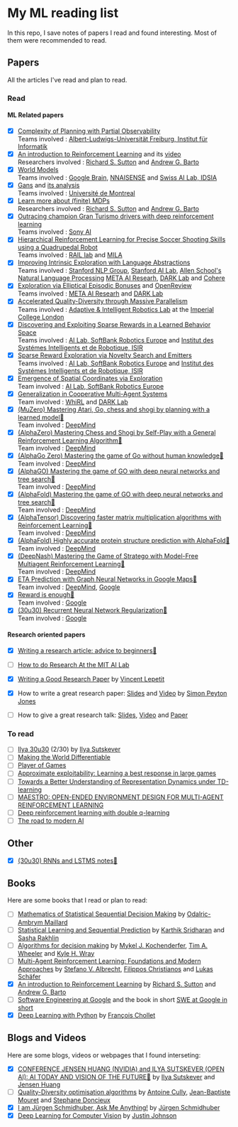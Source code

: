 # My ML reading list
In  this repo, I save notes of papers I read and found interesting. Most of them were recommended to read.

## Papers
All the articles I've read and plan to read.<br>
### Read
#### ML Related papers
  - [x] [Complexity of Planning with Partial Observability](https://www.aaai.org/Papers/ICAPS/2004/ICAPS04-041.pdf) <br>
    Teams involved : [Albert-Ludwigs-Universität Freiburg, Institut für Informatik](https://www.informatik.uni-freiburg.de/)
  - [x] [An introduction to Reinforcement Learning](http://incompleteideas.net/book/bookdraft2017nov5.pdf) and its [video](https://www.youtube.com/watch?v=LyCpuLikLyQ&ab_channel=WeiWei) <br>
    Researchers involved : [Richard S. Sutton](http://incompleteideas.net/) and [Andrew G. Barto](https://people.cs.umass.edu/~barto/)
  - [x] [World Models](https://arxiv.org/pdf/1803.10122.pdf) <br>
    Teams involved : [Google Brain](https://research.google/teams/brain/), [NNAISENSE](https://nnaisense.com/) and [Swiss AI Lab, IDSIA](https://www.idsia.ch/)
  - [x] [Gans](https://arxiv.org/pdf/1406.2661.pdf) and [its analysis](https://www.youtube.com/watch?v=eyxmSmjmNS0&ab_channel=YannicKilcher) <br>
    Teams involved : [Université de Montreal](https://diro.umontreal.ca/accueil/)
  - [x] [Learn more about (finite) MDPs](http://incompleteideas.net/book/bookdraft2017nov5.pdf) <br>
    Researchers involved : [Richard S. Sutton](http://incompleteideas.net/) and [Andrew G. Barto](https://people.cs.umass.edu/~barto/)
  - [x] [Outracing champion Gran Turismo drivers with deep reinforcement learning](https://www.nature.com/articles/s41586-021-04357-7) <br>
    Teams involved : [Sony AI](https://ai.sony/)
  - [x] [Hierarchical Reinforcement Learning for Precise Soccer Shooting Skills using a Quadrupedal Robot](https://arxiv.org/pdf/2208.01160.pdf) <br>
    Teams involved : [RAIL lab](http://rail.eecs.berkeley.edu/) and [MILA](https://mila.quebec/en/)
  - [x] [Improving Intrinsic Exploration with Language Abstractions](https://arxiv.org/pdf/2202.08938.pdf) <br>
    Teams involved : [Stanford NLP Group](https://nlp.stanford.edu/), [Stanford AI Lab](https://ai.stanford.edu/), [Allen School's Natural Language Processing](https://www.cs.washington.edu/research/nlp) [META AI Researh](https://ai.facebook.com/), [DARK Lab](https://ucldark.com/) and [Cohere](https://cohere.ai/)
  - [x] [Exploration via Elliptical Episodic Bonuses](https://arxiv.org/pdf/2210.05805.pdf) and [OpenReview](https://openreview.net/forum?id=Xg-yZos9qJQ) <br>
  Teams involved : [META AI Researh](https://ai.facebook.com/) and [DARK Lab](https://ucldark.com/)
  - [x] [Accelerated Quality-Diversity through Massive Parallelism](https://arxiv.org/pdf/2202.01258.pdf) <br>
    Teams involved : [Adaptive & Intelligent Robotics Lab](https://www.imperial.ac.uk/adaptive-intelligent-robotics/publications/) at the [Imperial College London](https://www.imperial.ac.uk/)
  - [x] [Discovering and Exploiting Sparse Rewards in a Learned Behavior Space](https://arxiv.org/pdf/2111.01919.pdf) <br>
    Teams involved : [AI Lab, SoftBank Robotics Europe](https://www.softbankrobotics.com/) and [Institut des Systémes Intelligents et de Robotique, ISIR](https://www.isir.upmc.fr/equipes/amac/)
  - [x] [Sparse Reward Exploration via Novelty Search and Emitters](https://arxiv.org/pdf/2102.03140.pdf) <br>
    Teams involved : [AI Lab, SoftBank Robotics Europe](https://www.softbankrobotics.com/) and [Institut des Systémes Intelligents et de Robotique, ISIR](https://www.isir.upmc.fr/equipes/amac/)
  - [x] [Emergence of Spatial Coordinates via Exploration](https://arxiv.org/pdf/2010.15469.pdf) <br>
    Team involved : [AI Lab, SoftBank Robotics Europe](https://www.softbankrobotics.com/)
  - [x] [Generalization in Cooperative Multi-Agent Systems](https://arxiv.org/pdf/2202.00104.pdf) <br>
    Team involved : [WhiRL](http://whirl.cs.ox.ac.uk/index.html) and [DARK Lab](https://ucldark.com/)
  - [x] [(MuZero) Mastering Atari, Go, chess and shogi by planning with a learned model📝](./WebPages/(MuZero)%20Mastering%20Atari%2C%20Go%2C%20chess%20and%20shogi%20by%20p%207bd57d21e0bf4b8fa23fad8842ded445.md) <br>
    Team involved : [DeepMind](https://deepmind.com/)
  - [x] [(AlphaZero) Mastering Chess and Shogi by Self-Play with a General Reinforcement Learning Algorithm📝](./WebPages/(AlphaZero)%20Mastering%20Chess%20and%20Shogi%20by%20Self-Play%206460966613664c28af351340322afdce.md) <br>
    Team involved : [DeepMind](https://deepmind.com/)
  - [x] [(AlphaGo Zero) Mastering the game of Go without human knowledge📝](./WebPages/(AlphaGO%20Zero)%20Mastering%20the%20game%20of%20Go%20without%20hu%20558133da88ee461b8107d36fddcf6ea0.md) <br>
    Team involved : [DeepMind](https://deepmind.com/)
  - [x] [(AlphaGO) Mastering the game of GO with deep neural networks and tree search📝](./WebPages/(AlphaGO)%20Mastering%20the%20game%20of%20GO%20with%20deep%20neura%20f71f9f55522545b58de0d7e1c0410492.md) <br>
    Team involved : [DeepMind](https://deepmind.com/)
  - [x] [(AlphaFold) Mastering the game of GO with deep neural networks and tree search📝](./WebPages/(AlphaGO)%20Mastering%20the%20game%20of%20GO%20with%20deep%20neura%20f71f9f55522545b58de0d7e1c0410492.md) <br>
    Team involved : [DeepMind](https://deepmind.com/)
  - [x] [(AlphaTensor) Discovering faster matrix multiplication algorithms with Reinforcement Learning📝](./WebPages/(AlphaTensor)%20Discovering%20faster%20matrix%20multiplica%206e5d564f0366440697a1de1fa4b2d2f6.md)<br>
    Team involved : [DeepMind](https://deepmind.com/)
  - [x] [(AlphaFold) Highly accurate protein structure prediction with AlphaFold📝](./WebPages/(AlphaFold)%20Highly%20accurate%20protein%20structure%20pred%20a6b0bd2932304666ae55f0a0aef1f220.md)<br>
    Team involved : [DeepMind](https://deepmind.com/)
  - [x] [(DeepNash) Mastering the Game of Stratego with Model-Free Multiagent Reinforcement Learning📝](./WebPages/(DeepNash)%20Mastering%20the%20game%20of%20Stratego%20with%20mod%20b064bddef212485db6f72bd3c67afd49.md)<br>
    Team involved : [DeepMind](https://deepmind.com/)
  - [x] [ETA Prediction with Graph Neural Networks in Google Maps📝](./WebPages/ETA%20Prediction%20with%20Graph%20Neural%20Networks%20in%20Googl%208403ba3951514491adcd478f930cefc6.md)<br>
    Team involved : [DeepMind](https://deepmind.com/), [Google](https://research.google/)
  - [x] [Reward is enough📝](./WebPages/Reward%20is%20enough%207124d06520804f9dab3525e2eb6550bb.md)<br>
    Team involved : [Google](https://research.google/)
  - [x] [(30u30) Recurrent Neural Network Regularization📝](./WebPages/RECURRENT%20NEURAL%20NETWORK%20REGULARIZATION%20e83b1851ab7945e7a9fee0f37e566677.md)<br>
    Team involved : [Google](https://research.google/)

#### Research oriented papers
  - [x] [Writing a research article: advice to beginners📝](./WebPages/Writing%20a%20research%20article%20advice%20to%20beginners%20684ac4664202472c85c481886be1049a.md)<br>
  - [ ] [How to do Research At the MIT AI Lab](https://dspace.mit.edu/bitstream/handle/1721.1/41487/AI_WP_316.pdf)<br>
  - [x] [Writing a Good Research Paper](https://vincentlepetit.github.io/files/paper_writing.pdf) by [Vincent Lepetit](https://vincentlepetit.github.io/)<br>
  - [x] How to write a great research paper: [Slides](https://www.microsoft.com/en-us/research/uploads/prod/2016/07/How-to-write-a-great-research-paper.pdf) and [Video](https://www.microsoft.com/en-us/research/academic-program/write-great-research-paper/) by [Simon Peyton Jones](https://simon.peytonjones.org/)<br>
  - [ ] How to give a great research talk: [Slides](https://www.microsoft.com/en-us/research/uploads/prod/2016/07/How-to-give-a-great-research-talk.pdf), [Video](https://www.microsoft.com/en-us/research/academic-program/give-great-research-talk/) and [Paper](https://www.microsoft.com/en-us/research/wp-content/uploads/2016/08/giving-a-talk.pdf)<br>


### To read
  - [ ] [Ilya 30u30](https://arc.net/folder/D0472A20-9C20-4D3F-B145-D2865C0A9FEE) (2/30) by [Ilya Sutskever]()
  - [ ] [Making the World Differentiable](https://people.idsia.ch/~juergen/FKI-126-90_(revised)bw_ocr.pdf)
  - [ ] [Player of Games](https://arxiv.org/abs/2112.03178)
  - [ ] [Approximate exploitability: Learning a best response in large games](https://arxiv.org/abs/2004.09677)
  - [ ] [Towards a Better Understanding of Representation Dynamics under TD-learning](https://arxiv.org/abs/2305.18491)
  - [ ] [MAESTRO: OPEN-ENDED ENVIRONMENT DESIGN FOR MULTI-AGENT REINFORCEMENT LEARNING](https://openreview.net/pdf?id=sKWlRDzPfd7)
  - [ ] [Deep reinforcement learning with double q-learning](https://scholar.google.com/citationsview_op=view_citation&hl=en&user=-8DNE4UAAAAJ&citation_for_view=-8DNE4UAAAAJ:iH-uZ7U-co4C)
  - [ ] [The road to modern AI](https://arxiv.org/ftp/arxiv/papers/2212/2212.11279.pdf)

## Other
  - [x] [(30u30) RNNs and LSTMS notes📝](./WebPages/RNN_LSTM.pdf)<br>


## Books
Here are some books that I read or plan to read:
  - [ ] [Mathematics of Statistical Sequential Decision Making](https://hal.science/tel-02162189) by [Odalric-Ambrym Maillard](http://odalricambrymmaillard.neowordpress.fr/)<br>
  - [ ] [Statistical Learning and Sequential Prediction](https://www.mit.edu/~rakhlin/courses/stat928/stat928_notes.pdf) by [Karthik Sridharan](https://www.cs.cornell.edu/~sridharan/) and [Sasha Rakhlin](https://www.mit.edu/~rakhlin/)
  - [ ] [Algorithms for decision making](https://algorithmsbook.com/#outline) by [Mykel J. Kochenderfer](https://mykel.kochenderfer.com/), [Tim A. Wheeler](http://timallanwheeler.com/miniport/home.html) and [Kyle H. Wray](https://kylewray.com/)
  - [ ] [Multi-Agent Reinforcement Learning: Foundations and Modern Approaches](https://www.marl-book.com/) by [Stefano V. Albrecht](https://agents.inf.ed.ac.uk/stefano-albrecht/), [Filippos Christianos](https://fchristianos.com/) and [Lukas Schäfer](https://www.marl-book.com/) <br>
  - [x] [An introduction to Reinforcement Learning](http://incompleteideas.net/book/bookdraft2017nov5.pdf) by [Richard S. Sutton](http://incompleteideas.net/) and [Andrew G. Barto](https://people.cs.umass.edu/~barto/) <br>
  - [ ] [Software Engineering at Google](https://abseil.io/resources/swe-book) and the book in short [SWE at Google in short](https://arxiv.org/ftp/arxiv/papers/1702/1702.01715.pdf)
  - [x] [Deep Learning with Python](https://sourestdeeds.github.io/pdf/Deep%20Learning%20with%20Python.pdf) by [François Chollet](https://fchollet.com/)

## Blogs and Videos
Here are some blogs, videos or webpages that I found interseting:
  - [x] [CONFERENCE JENSEN HUANG (NVIDIA) and ILYA SUTSKEVER (OPEN AI): AI TODAY AND VISION OF THE FUTURE📝](./WebPages/Discussion%20Ilya%20x%20Jensen%2073db3112e6e34b4896dc9b97cc9ae961.md) by [Ilya Sutskever](https://www.cs.utoronto.ca/~ilya/) and [Jensen Huang](https://www.nvidia.com/fr-fr/)<br>
  - [ ] [Quality-Diversity optimisation algorithms](https://quality-diversity.github.io/) by [Antoine Cully](https://scholar.google.fr/citations?user=rZtJlPQAAAAJ&hl=fr), [Jean-Baptiste Mouret](https://members.loria.fr/JBMouret/) and [Stephane Doncieux](https://pages.isir.upmc.fr/sdoncieux/)<br>
  - [x] [I am Jürgen Schmidhuber, Ask Me Anything!](https://www.reddit.com/r/MachineLearning/comments/2xcyrl/i_am_j%C3%BCrgen_schmidhuber_ama/) by [Jürgen Schmidhuber](https://people.idsia.ch/~juergen/)<br>
  - [x] [Deep Learning for Computer Vision](https://www.youtube.com/watch?v=dJYGatp4SvA&list=PL5-TkQAfAZFbzxjBHtzdVCWE0Zbhomg7r&ab_channel=MichiganOnline) by [Justin Johnson](https://web.eecs.umich.edu/~justincj/) <br>
